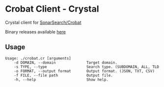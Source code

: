 # Crobat Client - Crystal

Crystal client for [SonarSearch/Crobat](https://github.com/Cgboal/SonarSearch)

Binary releases available [here](https://github.com/PercussiveElbow/crobat-client-crystal/releases)

## Usage

```
Usage: ./crobat.cr [arguments]
    -d DOMAIN, --domain              Target domain.
    -s TYPE, --type                  Search type. (SUBDOMAIN, ALL, TLD
    -o FORMAT, --output format       Output format. (JSON, TXT, CSV)
    -f FILE, --file path             Output file.
    -h, --help                       Show help.
```
